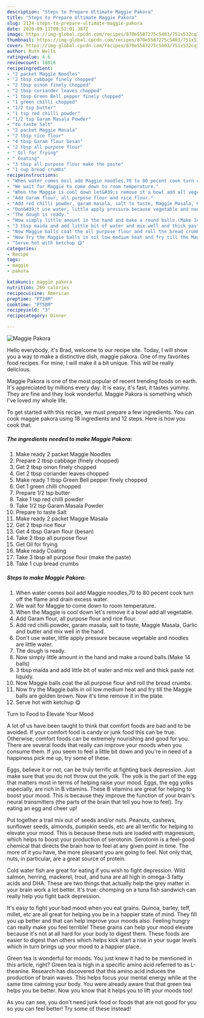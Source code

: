 ```yaml
---
description: "Steps to Prepare Ultimate Maggie Pakora"
title: "Steps to Prepare Ultimate Maggie Pakora"
slug: 2124-steps-to-prepare-ultimate-maggie-pakora
date: 2020-09-11T00:52:01.387Z
image: https://img-global.cpcdn.com/recipes/870e5587275c5403/751x532cq70/maggie-pakora-recipe-main-photo.jpg
thumbnail: https://img-global.cpcdn.com/recipes/870e5587275c5403/751x532cq70/maggie-pakora-recipe-main-photo.jpg
cover: https://img-global.cpcdn.com/recipes/870e5587275c5403/751x532cq70/maggie-pakora-recipe-main-photo.jpg
author: Ruth Wells
ratingvalue: 4.6
reviewcount: 18016
recipeingredient:
- "2 packet Maggie Noodles"
- "2 tbsp cabbage finely chopped"
- "2 tbsp oinon finely chopped"
- "2 tbsp coriander leaves chopped"
- "1 tbsp Green Bell pepper finely chopped"
- "1 green chilli chopped"
- "1/2 tsp butter"
- "1 tsp red chilli powder"
- "1/2 tsp Garam Masala Powder"
- "to taste Salt"
- "2 packet Maggie Masala"
- "2 tbsp rice flour"
- "4 tbsp Garam flour besan"
- "2 tbsp all purpose flour"
- " Oil for frying"
- " Coating"
- "3 tbsp all purpose flour make the paste"
- "1 cup bread crumbs"
recipeinstructions:
- "When water comes boil add Maggie noodles,70 to 80 pecent cook turn off the flame and drain excess water."
- "We wait for Maggie to come down to room temperature."
- "When the Maggie is cool down let&#39;s remove it a bowl add all vegetable."
- "Add Garam flour, all purpose flour and rice flour."
- "Add red chilli powder, garam masala, salt to taste, Maggie Masala, Garlic and butter and mix well in the hand."
- "Don&#39;t use water, little apply pressure because vegetable and noodles are little water."
- "The dough is ready."
- "Now simply little amount in the hand and make a round balls.(Make 14 balls)"
- "3 tbsp maida and add little bit of water and mix well and thick paste not liquidy."
- "Now Maggie balls coat the all purpose flour and roll the bread crumbs."
- "Now fry the Maggie balls in oil low medium heat and fry till the Maggie balls are golden brown. Now it&#39;s time remove it in the plate."
- "Serve hot with ketchup 😋"
categories:
- Recipe
tags:
- maggie
- pakora

katakunci: maggie pakora 
nutrition: 269 calories
recipecuisine: American
preptime: "PT28M"
cooktime: "PT58M"
recipeyield: "3"
recipecategory: Dinner

---
```



![Maggie Pakora](https://img-global.cpcdn.com/recipes/870e5587275c5403/751x532cq70/maggie-pakora-recipe-main-photo.jpg)

Hello everybody, it's Brad, welcome to our recipe site. Today, I will show you a way to make a distinctive dish, maggie pakora. One of my favorites food recipes. For mine, I will make it a bit unique. This will be really delicious.

Maggie Pakora is one of the most popular of recent trending foods on earth. It's appreciated by millions every day. It is easy, it's fast, it tastes yummy. They are fine and they look wonderful. Maggie Pakora is something which I've loved my whole life.




To get started with this recipe, we must prepare a few ingredients. You can cook maggie pakora using 18 ingredients and 12 steps. Here is how you cook that.

<!--inarticleads1-->

##### The ingredients needed to make Maggie Pakora:

1. Make ready 2 packet Maggie Noodles
1. Prepare 2 tbsp cabbage (finely chopped)
1. Get 2 tbsp oinon finely chopped
1. Get 2 tbsp coriander leaves chopped
1. Make ready 1 tbsp Green Bell pepper finely chopped
1. Get 1 green chilli chopped
1. Prepare 1/2 tsp butter
1. Take 1 tsp red chilli powder
1. Take 1/2 tsp Garam Masala Powder
1. Prepare to taste Salt
1. Make ready 2 packet Maggie Masala
1. Get 2 tbsp rice flour
1. Get 4 tbsp Garam flour (besan)
1. Take 2 tbsp all purpose flour
1. Get  Oil for frying
1. Make ready  Coating
1. Take 3 tbsp all purpose flour (make the paste)
1. Take 1 cup bread crumbs




<!--inarticleads2-->

##### Steps to make Maggie Pakora:

1. When water comes boil add Maggie noodles,70 to 80 pecent cook turn off the flame and drain excess water.
1. We wait for Maggie to come down to room temperature.
1. When the Maggie is cool down let&#39;s remove it a bowl add all vegetable.
1. Add Garam flour, all purpose flour and rice flour.
1. Add red chilli powder, garam masala, salt to taste, Maggie Masala, Garlic and butter and mix well in the hand.
1. Don&#39;t use water, little apply pressure because vegetable and noodles are little water.
1. The dough is ready.
1. Now simply little amount in the hand and make a round balls.(Make 14 balls)
1. 3 tbsp maida and add little bit of water and mix well and thick paste not liquidy.
1. Now Maggie balls coat the all purpose flour and roll the bread crumbs.
1. Now fry the Maggie balls in oil low medium heat and fry till the Maggie balls are golden brown. Now it&#39;s time remove it in the plate.
1. Serve hot with ketchup 😋




Turn to Food to Elevate Your Mood


A lot of us have been taught to think that comfort foods are bad and to be avoided. If your comfort food is candy or junk food this can be true. Otherwise, comfort foods can be extremely nourishing and good for you. There are several foods that really can improve your moods when you consume them. If you seem to feel a little bit down and you're in need of a happiness pick me up, try some of these.

Eggs, believe it or not, can be truly terrific at fighting back depression. Just make sure that you do not throw out the yolk. The yolk is the part of the egg that matters most in terms of helping raise your mood. Eggs, the egg yolks especially, are rich in B vitamins. These B vitamins are great for helping to boost your mood. This is because they improve the function of your brain's neural transmitters (the parts of the brain that tell you how to feel). Try eating an egg and cheer up!

Put together a trail mix out of seeds and/or nuts. Peanuts, cashews, sunflower seeds, almonds, pumpkin seeds, etc are all terrific for helping to elevate your mood. This is because these nuts are loaded with magnesium, which helps to boost your production of serotonin. Serotonin is a feel-good chemical that directs the brain how to feel at any given point in time. The more of it you have, the more pleasant you are going to feel. Not only that, nuts, in particular, are a great source of protein.

Cold water fish are great for eating if you wish to fight depression. Wild salmon, herring, mackerel, trout, and tuna are all high in omega-3 fatty acids and DHA. These are two things that actually help the grey matter in your brain work a lot better. It's true: chomping on a tuna fish sandwich can really help you fight back depression. 

It's easy to fight your bad mood when you eat grains. Quinoa, barley, teff, millet, etc are all great for helping you be in a happier state of mind. They fill you up better and that can help improve your moods also. Feeling hungry can really make you feel terrible! These grains can help your mood elevate because it's not at all hard for your body to digest them. These foods are easier to digest than others which helps kick start a rise in your sugar levels which in turn brings up your mood to a happier place.

Green tea is wonderful for moods. You just knew it had to be mentioned in this article, right? Green tea is high in a specific amino acid referred to as L-theanine. Research has discovered that this amino acid induces the production of brain waves. This helps focus your mental energy while at the same time calming your body. You were already aware that that green tea helps you be better. Now you know that it helps you to lift your moods too!

As you can see, you don't need junk food or foods that are not good for you so you can feel better! Try some of these instead!

